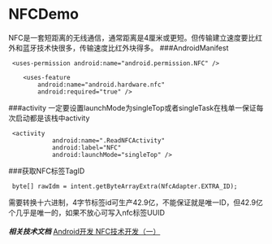 # NFCDemo
NFC是一套短距离的无线通信，通常距离是4厘米或更短。但传输建立速度要比红外和蓝牙技术快很多，传输速度比红外块得多。
###AndroidManifest
```
 <uses-permission android:name="android.permission.NFC" />

    <uses-feature
        android:name="android.hardware.nfc"
        android:required="true" />
```
###activity 一定要设置launchMode为singleTop或者singleTask在栈单一保证每次启动都是该栈中activity
```
 <activity
            android:name=".ReadNFCActivity"
            android:label="NFC"
            android:launchMode="singleTop" />
```
###获取NFC标签TagID
```
 byte[] rawIdm = intent.getByteArrayExtra(NfcAdapter.EXTRA_ID);
```
需要转换十六进制，4字节标签id可生产42.9亿，不能保证就是唯一ID，但42.9亿个几乎是唯一的，如果不放心可写入nfc标签UUID
<br><br>
***相关技术文档***
[Android开发 NFC技术开发（一）](http://blog.csdn.net/xhf_123/article/details/53640418)